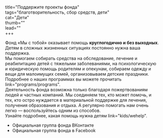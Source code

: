 title="Поддержите проекты фонда"   
tags="благотворительность, сбор средств, дети"    
cat="Дети"    
thumb=""    
lead=""    
+++

Фонд «Мы с тобой» оказывает помощь **круглогодично и без выходных**.   
Детям в сложных жизненных ситуациях постоянно нужна ваша поддержка.   
Мы помогаем собирать средства на обследование, лечение и реабилитацию детей с тяжелыми заболеваниями, на психологическую и юридическую помощь родителям и опекунам, собираем одежду и вещи для малоимущих семей, организовываем детские праздники. Подробнее о наших программах вы можете прочитать link="programs/programs".       
Деятельность фонда возможна только благодаря пожертвованиям людей и частных компаний. Мы соединяем тех, кто может помочь, и тех, кто остро нуждается в материальной поддержке для лечения, получения образования и отдыха. 
А регулярно помогать нам очень легко — воспользуйтесь одним из способов.   
Узнайте подробнее, какая помощь нужна детям link="kids/wehelp".  
* Официальная группа фонда ВКонтакте
* Официальная группа фонда в Facebook
